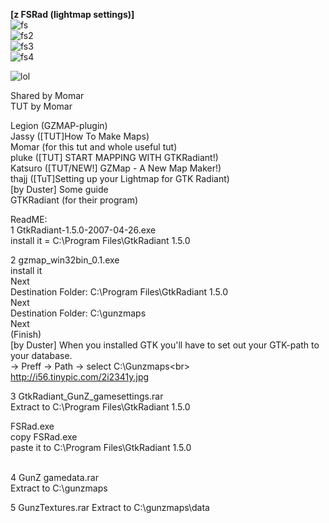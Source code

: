 


<b>[z FSRad (lightmap settings)]</b><br>
![fs](https://i.imgur.com/x6L9v8o.jpg)<br>
![fs2](https://i.imgur.com/yCg2AsP.jpg)<br>
![fs3](https://i.imgur.com/Cwi6lH1.jpg)<br>
![fs4](https://i.imgur.com/PN7DoNg.jpg)<br>

![lol](https://i.imgur.com/HKh9iFQ.png)<br>


Shared by Momar<br>
TUT by Momar<br>

Legion (GZMAP-plugin)<br>
Jassy ([TUT]How To Make Maps)<br>
Momar (for this tut and whole useful tut)<br>
pluke ([TUT] START MAPPING WITH GTKRadiant!)<br>
Katsuro ([TUT/NEW!] GZMap - A New Map Maker!)<br>
thajj ([TuT]Setting up your Lightmap for GTK Radiant)<br>
[by Duster] Some guide<br>
GTKRadiant (for their program)<br>


ReadME:<br>
1 GtkRadiant-1.5.0-2007-04-26.exe<br>
install it = C:\Program Files\GtkRadiant 1.5.0<br>

2 gzmap_win32bin_0.1.exe<br>
install it<br>
Next<br>
Destination Folder: C:\Program Files\GtkRadiant 1.5.0<br>
Next<br>
Destination Folder: C:\gunzmaps<br>
Next<br>
(Finish)<br>
[by Duster] When you installed GTK you'll have to set out your GTK-path to your database.<br>
-> Preff -> Path -> select C:\Gunzmaps\<br>
http://i56.tinypic.com/2i2341y.jpg<br>

3 GtkRadiant_GunZ_gamesettings.rar<br>
Extract to C:\Program Files\GtkRadiant 1.5.0<br>

FSRad.exe<br>
copy FSRad.exe<br>
paste it to C:\Program Files\GtkRadiant 1.5.0<br>
<br>

4 GunZ gamedata.rar<br>
Extract to C:\gunzmaps<br>

5 GunzTextures.rar
Extract to C:\gunzmaps\data<br>

